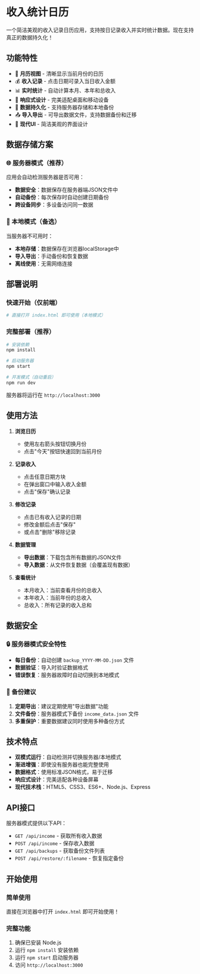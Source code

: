 # 收入统计日历

一个简洁美观的收入记录日历应用，支持按日记录收入并实时统计数据。现在支持真正的数据持久化！

## 功能特性

- 📅 **月历视图** - 清晰显示当前月份的日历
- 💰 **收入记录** - 点击日期可录入当日收入金额
- 📊 **实时统计** - 自动计算本月、本年和总收入
- 📱 **响应式设计** - 完美适配桌面和移动设备
- 💾 **数据持久化** - 支持服务器存储和本地备份
- 📤 **导入导出** - 可导出数据文件，支持数据备份和迁移
- 🎨 **现代UI** - 简洁美观的界面设计

## 数据存储方案

### 🌐 服务器模式（推荐）
应用会自动检测服务器是否可用：
- **数据安全**：数据保存在服务器端JSON文件中
- **自动备份**：每次保存时自动创建日期备份
- **跨设备同步**：多设备访问同一数据

### 📱 本地模式（备选）
当服务器不可用时：
- **本地存储**：数据保存在浏览器localStorage中
- **导入导出**：手动备份和恢复数据
- **离线使用**：无需网络连接

## 部署说明

### 快速开始（仅前端）
```bash
# 直接打开 index.html 即可使用（本地模式）
```

### 完整部署（推荐）
```bash
# 安装依赖
npm install

# 启动服务器
npm start

# 开发模式（自动重启）
npm run dev
```

服务器将运行在 `http://localhost:3000`

## 使用方法

1. **浏览日历**
   - 使用左右箭头按钮切换月份
   - 点击"今天"按钮快速回到当前月份

2. **记录收入**
   - 点击任意日期方块
   - 在弹出窗口中输入收入金额
   - 点击"保存"确认记录

3. **修改记录**
   - 点击已有收入记录的日期
   - 修改金额后点击"保存"
   - 或点击"删除"移除记录

4. **数据管理**
   - **导出数据**：下载包含所有数据的JSON文件
   - **导入数据**：从文件恢复数据（会覆盖现有数据）

5. **查看统计**
   - 本月收入：当前查看月份的总收入
   - 本年收入：当前年份的总收入
   - 总收入：所有记录的收入总和

## 数据安全

### 🔒 服务器模式安全特性
- **每日备份**：自动创建 `backup_YYYY-MM-DD.json` 文件
- **数据验证**：导入时验证数据格式
- **错误恢复**：服务器故障时自动切换到本地模式

### 💾 备份建议
1. **定期导出**：建议定期使用"导出数据"功能
2. **文件备份**：服务器模式下备份 `income_data.json` 文件
3. **多重保护**：重要数据建议同时使用多种备份方式

## 技术特点

- **双模式运行**：自动检测并切换服务器/本地模式
- **渐进增强**：即使没有服务器也能完整使用
- **数据格式**：使用标准JSON格式，易于迁移
- **响应式设计**：完美适配各种设备屏幕
- **现代技术栈**：HTML5、CSS3、ES6+、Node.js、Express

## API接口

服务器模式提供以下API：
- `GET /api/income` - 获取所有收入数据
- `POST /api/income` - 保存收入数据
- `GET /api/backups` - 获取备份文件列表
- `POST /api/restore/:filename` - 恢复指定备份

## 开始使用

### 简单使用
直接在浏览器中打开 `index.html` 即可开始使用！

### 完整功能
1. 确保已安装 Node.js
2. 运行 `npm install` 安装依赖
3. 运行 `npm start` 启动服务器
4. 访问 `http://localhost:3000` 